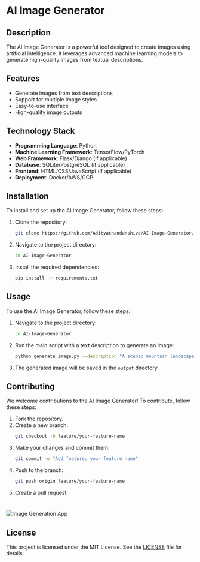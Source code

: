 # AI Image Generator

## Description

The AI Image Generator is a powerful tool designed to create images using artificial intelligence. It leverages advanced machine learning models to generate high-quality images from textual descriptions.

## Features

- Generate images from text descriptions
- Support for multiple image styles
- Easy-to-use interface
- High-quality image outputs

## Technology Stack

- **Programming Language**: Python
- **Machine Learning Framework**: TensorFlow/PyTorch
- **Web Framework**: Flask/Django (if applicable)
- **Database**: SQLite/PostgreSQL (if applicable)
- **Frontend**: HTML/CSS/JavaScript (if applicable)
- **Deployment**: Docker/AWS/GCP

## Installation

To install and set up the AI Image Generator, follow these steps:

1. Clone the repository:
    ```sh
    git clone https://github.com/Adityachandanshive/AI-Image-Generator.git
    ```
2. Navigate to the project directory:
    ```sh
    cd AI-Image-Generator
    ```
3. Install the required dependencies:
    ```sh
    pip install -r requirements.txt
    ```

## Usage

To use the AI Image Generator, follow these steps:

1. Navigate to the project directory:
    ```sh
    cd AI-Image-Generator
    ```
2. Run the main script with a text description to generate an image:
    ```sh
    python generate_image.py --description "A scenic mountain landscape"
    ```
3. The generated image will be saved in the `output` directory.

## Contributing

We welcome contributions to the AI Image Generator! To contribute, follow these steps:

1. Fork the repository.
2. Create a new branch:
    ```sh
    git checkout -b feature/your-feature-name
    ```
3. Make your changes and commit them:
    ```sh
    git commit -m "Add feature: your feature name"
    ```
4. Push to the branch:
    ```sh
    git push origin feature/your-feature-name
    ```
5. Create a pull request.

# 
![Image Generation App](https://i.ibb.co/p0f27C2/Thumbnail-9.png)

## License

This project is licensed under the MIT License. See the [LICENSE](LICENSE) file for details.


